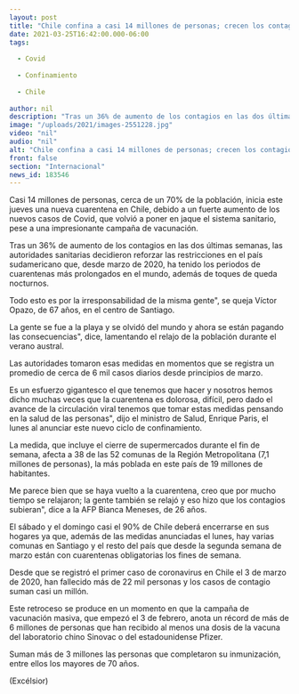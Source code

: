 ```yaml
---
layout: post
title: "Chile confina a casi 14 millones de personas; crecen los contagios"
date: 2021-03-25T16:42:00.000-06:00
tags:
  
  - Covid
  
  - Confinamiento
  
  - Chile
  
author: nil
description: "Tras un 36% de aumento de los contagios en las dos últimas semanas, las autoridades sanitarias decidieron reforzar las restricciones en el país sudamericano"
image: "/uploads/2021/images-2551228.jpg"
video: "nil"
audio: "nil"
alt: "Chile confina a casi 14 millones de personas; crecen los contagios"
front: false
section: "Internacional"
news_id: 183546
---
```


Casi 14 millones de personas, cerca de un 70% de la población, inicia este jueves una nueva cuarentena en Chile, debido a un fuerte aumento de los nuevos casos de Covid, que volvió a poner en jaque el sistema sanitario, pese a una impresionante campaña de vacunación.

Tras un 36% de aumento de los contagios en las dos últimas semanas, las autoridades sanitarias decidieron reforzar las restricciones en el país sudamericano que, desde marzo de 2020, ha tenido los periodos de cuarentenas más prolongados en el mundo, además de toques de queda nocturnos.

Todo esto es por la irresponsabilidad de la misma gente", se queja Víctor Opazo, de 67 años, en el centro de Santiago.

La gente se fue a la playa y se olvidó del mundo y ahora se están pagando las consecuencias", dice, lamentando el relajo de la población durante el verano austral.

Las autoridades tomaron esas medidas en momentos que se registra un promedio de cerca de 6 mil casos diarios desde principios de marzo.

Es un esfuerzo gigantesco el que tenemos que hacer y nosotros hemos dicho muchas veces que la cuarentena es dolorosa, difícil, pero dado el avance de la circulación viral tenemos que tomar estas medidas pensando en la salud de las personas", dijo el ministro de Salud, Enrique Paris, el lunes al anunciar este nuevo ciclo de confinamiento.

La medida, que incluye el cierre de supermercados durante el fin de semana, afecta a 38 de las 52 comunas de la Región Metropolitana (7,1 millones de personas), la más poblada en este país de 19 millones de habitantes.

Me parece bien que se haya vuelto a la cuarentena, creo que por mucho tiempo se relajaron; la gente también se relajó y eso hizo que los contagios subieran", dice a la AFP Bianca Meneses, de 26 años.

El sábado y el domingo casi el 90% de Chile deberá encerrarse en sus hogares ya que, además de las medidas anunciadas el lunes, hay varias comunas en Santiago y el resto del país que desde la segunda semana de marzo están con cuarentenas obligatorias los fines de semana.

Desde que se registró el primer caso de coronavirus en Chile el 3 de marzo de 2020, han fallecido más de 22 mil personas y los casos de contagio suman casi un millón.

Este retroceso se produce en un momento en que la campaña de vacunación masiva, que empezó el 3 de febrero, anota un récord de más de 6 millones de personas que han recibido al menos una dosis de la vacuna del laboratorio chino Sinovac o del estadounidense Pfizer.

Suman más de 3 millones las personas que completaron su inmunización, entre ellos los mayores de 70 años.

(Excélsior)